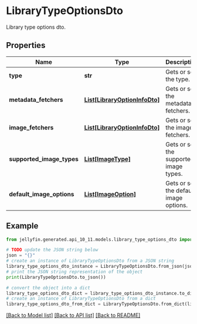 # LibraryTypeOptionsDto

Library type options dto.

## Properties

Name | Type | Description | Notes
------------ | ------------- | ------------- | -------------
**type** | **str** | Gets or sets the type. | [optional] 
**metadata_fetchers** | [**List[LibraryOptionInfoDto]**](LibraryOptionInfoDto.md) | Gets or sets the metadata fetchers. | [optional] 
**image_fetchers** | [**List[LibraryOptionInfoDto]**](LibraryOptionInfoDto.md) | Gets or sets the image fetchers. | [optional] 
**supported_image_types** | [**List[ImageType]**](ImageType.md) | Gets or sets the supported image types. | [optional] 
**default_image_options** | [**List[ImageOption]**](ImageOption.md) | Gets or sets the default image options. | [optional] 

## Example

```python
from jellyfin.generated.api_10_11.models.library_type_options_dto import LibraryTypeOptionsDto

# TODO update the JSON string below
json = "{}"
# create an instance of LibraryTypeOptionsDto from a JSON string
library_type_options_dto_instance = LibraryTypeOptionsDto.from_json(json)
# print the JSON string representation of the object
print(LibraryTypeOptionsDto.to_json())

# convert the object into a dict
library_type_options_dto_dict = library_type_options_dto_instance.to_dict()
# create an instance of LibraryTypeOptionsDto from a dict
library_type_options_dto_from_dict = LibraryTypeOptionsDto.from_dict(library_type_options_dto_dict)
```
[[Back to Model list]](../README.md#documentation-for-models) [[Back to API list]](../README.md#documentation-for-api-endpoints) [[Back to README]](../README.md)


